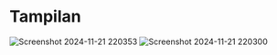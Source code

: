 # Tampilan
![Screenshot 2024-11-21 220353](https://github.com/user-attachments/assets/db0f291d-688e-4f35-ad53-6429a3cf857e)
![Screenshot 2024-11-21 220300](https://github.com/user-attachments/assets/e87dc2d3-0734-4212-96a5-6beb6799a2db)
